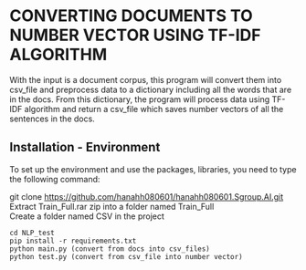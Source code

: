 # CONVERTING DOCUMENTS TO NUMBER VECTOR USING TF-IDF ALGORITHM
With the input is a document corpus, this program will convert them into csv_file and preprocess data to a dictionary including all the words that are in the docs. From this dictionary, the program will process data using TF-IDF algorithm and return a csv_file which saves number vectors of all the sentences in the docs. 

## Installation - Environment
To set up the environment and use the packages, libraries, you need to type the following command: <br>

git clone https://github.com/hanahh080601/hanahh080601.Sgroup.AI.git <br>
Extract Train_Full.rar zip into a folder named Train_Full <br>
Create a folder named CSV in the project <br>
```
cd NLP_test
pip install -r requirements.txt
python main.py (convert from docs into csv_files)
python test.py (convert from csv_file into number vector)
```

